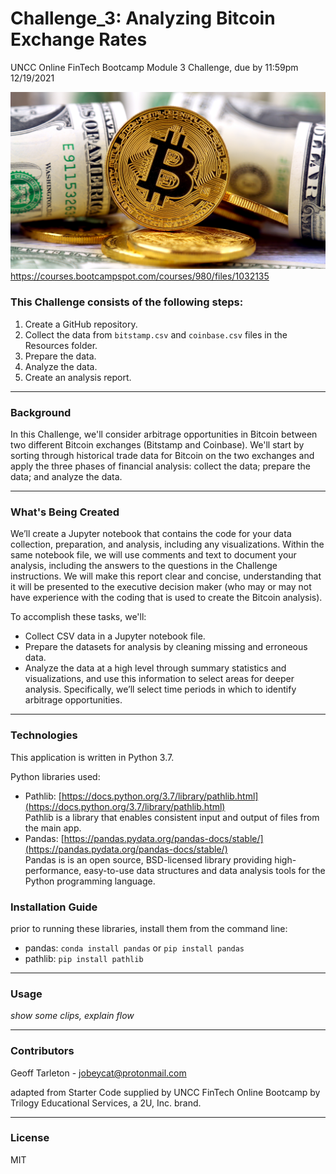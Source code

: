 # Challenge_3: Analyzing Bitcoin Exchange Rates
UNCC Online FinTech Bootcamp Module 3 Challenge, due by 11:59pm 12/19/2021

![Bitcoin lOve](images/3-5-Bitcoin.png)  
https://courses.bootcampspot.com/courses/980/files/1032135

### This Challenge consists of the following steps:

   1. Create a GitHub repository.
   2. Collect the data from `bitstamp.csv` and `coinbase.csv` files in the Resources folder.
   3. Prepare the data.
   4. Analyze the data.
   5. Create an analysis report.
    
---

### Background

In this Challenge, we'll consider arbitrage opportunities in Bitcoin between two different Bitcoin exchanges (Bitstamp and Coinbase). We'll start by sorting through historical trade data for Bitcoin on the two exchanges and apply the three phases of financial analysis: collect the data; prepare the data; and analyze the data.

---

### What's Being Created

We’ll create a Jupyter notebook that contains the code for your data collection, preparation, and analysis, including any visualizations. Within the same notebook file, we will use comments and text to document your analysis, including the answers to the questions in the Challenge instructions. We will make this report clear and concise, understanding that it will be presented to the executive decision maker (who may or may not have experience with the coding that is used to create the Bitcoin analysis).

To accomplish these tasks, we'll:

 - Collect CSV data in a Jupyter notebook file.
 - Prepare the datasets for analysis by cleaning missing and erroneous data.
 - Analyze the data at a high level through summary statistics and visualizations, and use this information to select areas for deeper analysis. Specifically, we’ll select time periods in which to identify arbitrage opportunities.
 
 ---

### Technologies

This application is written in Python 3.7.

Python libraries used:
- Pathlib: [https://docs.python.org/3.7/library/pathlib.html](https://docs.python.org/3.7/library/pathlib.html)  
  Pathlib is a library that enables consistent input and output of files from the main app. 
 - Pandas: [https://pandas.pydata.org/pandas-docs/stable/](https://pandas.pydata.org/pandas-docs/stable/)  
 Pandas is is an open source, BSD-licensed library providing high-performance, easy-to-use data structures and data analysis tools for the Python programming language.

### Installation Guide

prior to running these libraries, install them from the command line:  
  - pandas: `conda install pandas` or `pip install pandas`  
  - pathlib: `pip install pathlib`
---
### Usage

*show some clips, explain flow*

---
### Contributors

Geoff Tarleton - jobeycat@protonmail.com

adapted from Starter Code supplied by UNCC FinTech Online Bootcamp by Trilogy Educational Services, a 2U, Inc. brand.

---

### License

MIT